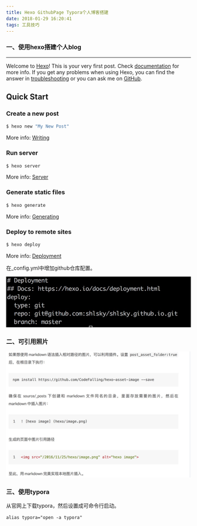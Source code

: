 ```yaml
---
title: Hexo GithubPage Typora个人博客搭建
date: 2018-01-29 16:20:41
tags: 工具技巧
---
```


### 一、使用hexo搭建个人blog

***

Welcome to [Hexo](https://hexo.io/)! This is your very first post. Check [documentation](https://hexo.io/docs/) for more info. If you get any problems when using Hexo, you can find the answer in [troubleshooting](https://hexo.io/docs/troubleshooting.html) or you can ask me on [GitHub](https://github.com/hexojs/hexo/issues).

## Quick Start

### Create a new post

```bash
$ hexo new "My New Post"
```

More info: [Writing](https://hexo.io/docs/writing.html)

### Run server

```bash
$ hexo server
```

More info: [Server](https://hexo.io/docs/server.html)

### Generate static files

```bash
$ hexo generate
```

More info: [Generating](https://hexo.io/docs/generating.html)

### Deploy to remote sites

```bash
$ hexo deploy
```

More info: [Deployment](https://hexo.io/docs/deployment.html)

在_config.yml中增加github仓库配置。

![image-20190129162552079](./Hexo-GithubPage-Typora个人博客搭建/image-20190129162552079.png)

### 二、可引用照片

![image-20190129162811759](./Hexo-GithubPage-Typora个人博客搭建/image-20190129162811759.png)

### 三、使用typora

从官网上下载typora，然后设置成可命令行启动。

```shell
alias typora="open -a typora"
```

